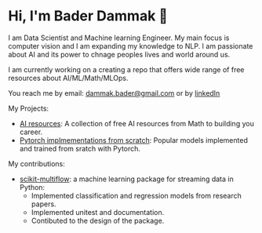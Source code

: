 # Hi, I'm Bader Dammak 👋 


I am Data Scientist and Machine learning Engineer. My main focus is computer vision and I am expanding my knowledge to NLP. I am passionate about AI and its power to chnage peoples lives and world around us.

I am currently working on a creating a repo that offers wide range of free resources about AI/ML/Math/MLOps.

You reach me by email: dammak.bader@gmail.com or by [linkedIn](https://www.linkedin.com/in/bader-dammak/)


My Projects:

* [AI resources](https://github.com/Darkmyter/AI-resources): A collection of free AI resources from Math to building you career.
* [Pytorch implmementations from scratch](https://github.com/Darkmyter/Popular-models-implemented-in-Pytorch): Popular models implemented and trained from sratch with Pytorch.


My contributions:

* [scikit-multiflow](https://github.com/scikit-multiflow/scikit-multiflow): a machine learning package for streaming data in Python:
  * Implemented classification and regression models from research papers.
  * Implemented unitest and documentation.
  * Contibuted to the design of the package.

<!---
Darkmyter/Darkmyter is a ✨ special ✨ repository because its `README.md` (this file) appears on your GitHub profile.
You can click the Preview link to take a look at your changes.
--->
